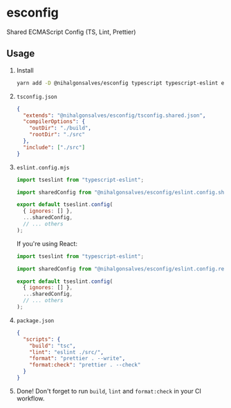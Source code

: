 # esconfig

Shared ECMAScript Config (TS, Lint, Prettier)

## Usage

1. Install

   ```sh
   yarn add -D @nihalgonsalves/esconfig typescript typescript-eslint eslint prettier
   ```

2. `tsconfig.json`

   ```json
   {
     "extends": "@nihalgonsalves/esconfig/tsconfig.shared.json",
     "compilerOptions": {
       "outDir": "./build",
       "rootDir": "./src"
     },
     "include": ["./src"]
   }
   ```

3. `eslint.config.mjs`

   ```js
   import tseslint from "typescript-eslint";

   import sharedConfig from "@nihalgonsalves/esconfig/eslint.config.shared";

   export default tseslint.config(
     { ignores: [] },
     ...sharedConfig,
     // ... others
   );
   ```

   If you're using React:

   ```js
   import tseslint from "typescript-eslint";

   import sharedConfig from "@nihalgonsalves/esconfig/eslint.config.react-shared";

   export default tseslint.config(
     { ignores: [] },
     ...sharedConfig,
     // ... others
   );
   ```

4. `package.json`

   ```json
   {
     "scripts": {
       "build": "tsc",
       "lint": "eslint ./src/",
       "format": "prettier . --write",
       "format:check": "prettier . --check"
     }
   }
   ```

5. Done! Don't forget to run `build`, `lint` and `format:check` in your CI workflow.
